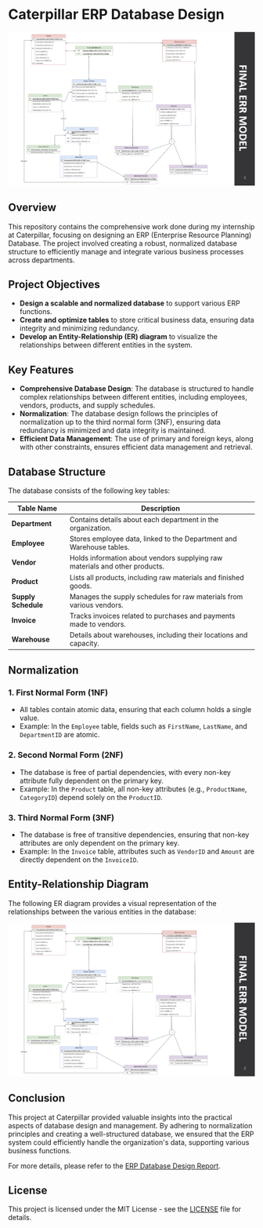 # Caterpillar ERP Database Design

![Final Entity-Relationship Diagram](FInal_ER.png)

## Overview

This repository contains the comprehensive work done during my internship at Caterpillar, focusing on designing an ERP (Enterprise Resource Planning) Database. The project involved creating a robust, normalized database structure to efficiently manage and integrate various business processes across departments.

## Project Objectives

- **Design a scalable and normalized database** to support various ERP functions.
- **Create and optimize tables** to store critical business data, ensuring data integrity and minimizing redundancy.
- **Develop an Entity-Relationship (ER) diagram** to visualize the relationships between different entities in the system.

## Key Features

- **Comprehensive Database Design**: The database is structured to handle complex relationships between different entities, including employees, vendors, products, and supply schedules.
- **Normalization**: The database design follows the principles of normalization up to the third normal form (3NF), ensuring data redundancy is minimized and data integrity is maintained.
- **Efficient Data Management**: The use of primary and foreign keys, along with other constraints, ensures efficient data management and retrieval.

## Database Structure

The database consists of the following key tables:

| Table Name            | Description                                                                 |
|-----------------------|-----------------------------------------------------------------------------|
| **Department**        | Contains details about each department in the organization.                 |
| **Employee**          | Stores employee data, linked to the Department and Warehouse tables.        |
| **Vendor**            | Holds information about vendors supplying raw materials and other products. |
| **Product**           | Lists all products, including raw materials and finished goods.             |
| **Supply Schedule**   | Manages the supply schedules for raw materials from various vendors.        |
| **Invoice**           | Tracks invoices related to purchases and payments made to vendors.          |
| **Warehouse**         | Details about warehouses, including their locations and capacity.           |

## Normalization

### 1. **First Normal Form (1NF)**
- All tables contain atomic data, ensuring that each column holds a single value.
- Example: In the `Employee` table, fields such as `FirstName`, `LastName`, and `DepartmentID` are atomic.

### 2. **Second Normal Form (2NF)**
- The database is free of partial dependencies, with every non-key attribute fully dependent on the primary key.
- Example: In the `Product` table, all non-key attributes (e.g., `ProductName`, `CategoryID`) depend solely on the `ProductID`.

### 3. **Third Normal Form (3NF)**
- The database is free of transitive dependencies, ensuring that non-key attributes are only dependent on the primary key.
- Example: In the `Invoice` table, attributes such as `VendorID` and `Amount` are directly dependent on the `InvoiceID`.

## Entity-Relationship Diagram

The following ER diagram provides a visual representation of the relationships between the various entities in the database:

![Final Entity-Relationship Diagram](FInal_ER.png)

## Conclusion

This project at Caterpillar provided valuable insights into the practical aspects of database design and management. By adhering to normalization principles and creating a well-structured database, we ensured that the ERP system could efficiently handle the organization's data, supporting various business functions.

For more details, please refer to the [ERP Database Design Report](ERP_DATABASE_DESIGN_REPORT.pdf).

## License

This project is licensed under the MIT License - see the [LICENSE](LICENSE) file for details.

